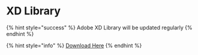 # XD Library

{% hint style="success" %}
Adobe XD Library will be updated regularly
{% endhint %}

{% hint style="info" %}
[Download Here](https://shared-assets.adobe.com/link/198d6c48-c02d-41f0-5cd9-b0b32443d943)
{% endhint %}



